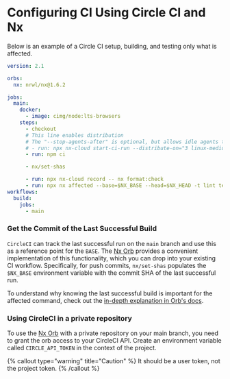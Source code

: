 # Configuring CI Using Circle CI and Nx

Below is an example of a Circle CI setup, building, and testing only what is affected.

```yaml {% fileName=".circleci/config.yml" %}
version: 2.1

orbs:
  nx: nrwl/nx@1.6.2

jobs:
  main:
    docker:
      - image: cimg/node:lts-browsers
    steps:
      - checkout
      # This line enables distribution
      # The "--stop-agents-after" is optional, but allows idle agents to shut down once the "e2e-ci" targets have been requested
      # - run: npx nx-cloud start-ci-run --distribute-on="3 linux-medium-js" --stop-agents-after="e2e-ci"
      - run: npm ci

      - nx/set-shas

      - run: npx nx-cloud record -- nx format:check
      - run: npx nx affected --base=$NX_BASE --head=$NX_HEAD -t lint test build e2e-ci
workflows:
  build:
    jobs:
      - main
```

### Get the Commit of the Last Successful Build

`CircleCI` can track the last successful run on the `main` branch and use this as a reference point for the `BASE`. The [Nx Orb](https://github.com/nrwl/nx-orb) provides a convenient implementation of this functionality, which you can drop into your existing CI workflow. Specifically, for push commits, `nx/set-shas` populates the `$NX_BASE` environment variable with the commit SHA of the last successful run.

To understand why knowing the last successful build is important for the affected command, check out the [in-depth explanation in Orb's docs](https://github.com/nrwl/nx-orb#background).

### Using CircleCI in a private repository

To use the [Nx Orb](https://github.com/nrwl/nx-orb) with a private repository on your main branch, you need to grant the orb access to your CircleCI API. Create an environment variable called `CIRCLE_API_TOKEN` in the context of the project.

{% callout type="warning" title="Caution" %}
It should be a user token, not the project token.
{% /callout %}
